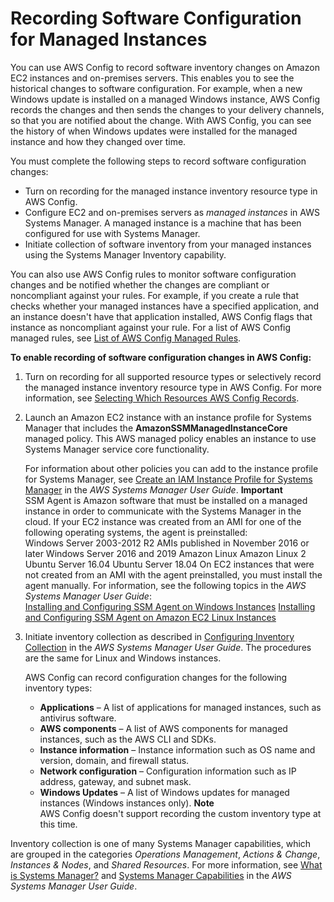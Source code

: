 # Recording Software Configuration for Managed Instances<a name="recording-managed-instance-inventory"></a>

You can use AWS Config to record software inventory changes on Amazon EC2 instances and on\-premises servers\. This enables you to see the historical changes to software configuration\. For example, when a new Windows update is installed on a managed Windows instance, AWS Config records the changes and then sends the changes to your delivery channels, so that you are notified about the change\. With AWS Config, you can see the history of when Windows updates were installed for the managed instance and how they changed over time\. 

You must complete the following steps to record software configuration changes:
+ Turn on recording for the managed instance inventory resource type in AWS Config\.
+ Configure EC2 and on\-premises servers as *managed instances* in AWS Systems Manager\. A managed instance is a machine that has been configured for use with Systems Manager\.
+ Initiate collection of software inventory from your managed instances using the Systems Manager Inventory capability\.

You can also use AWS Config rules to monitor software configuration changes and be notified whether the changes are compliant or noncompliant against your rules\. For example, if you create a rule that checks whether your managed instances have a specified application, and an instance doesn't have that application installed, AWS Config flags that instance as noncompliant against your rule\. For a list of AWS Config managed rules, see [List of AWS Config Managed Rules](managed-rules-by-aws-config.md)\.

**To enable recording of software configuration changes in AWS Config:**

1. Turn on recording for all supported resource types or selectively record the managed instance inventory resource type in AWS Config\. For more information, see [Selecting Which Resources AWS Config Records](select-resources.md)\.

1. Launch an Amazon EC2 instance with an instance profile for Systems Manager that includes the **AmazonSSMManagedInstanceCore** managed policy\. This AWS managed policy enables an instance to use Systems Manager service core functionality\.

   For information about other policies you can add to the instance profile for Systems Manager, see [Create an IAM Instance Profile for Systems Manager](https://docs.aws.amazon.com/systems-manager/latest/userguide/setup-instance-profile.html) in the *AWS Systems Manager User Guide*\.
**Important**  
SSM Agent is Amazon software that must be installed on a managed instance in order to communicate with the Systems Manager in the cloud\. If your EC2 instance was created from an AMI for one of the following operating systems, the agent is preinstalled:   
Windows Server 2003\-2012 R2 AMIs published in November 2016 or later
Windows Server 2016 and 2019
Amazon Linux
Amazon Linux 2
Ubuntu Server 16\.04
Ubuntu Server 18\.04
On EC2 instances that were not created from an AMI with the agent preinstalled, you must install the agent manually\. For information, see the following topics in the *AWS Systems Manager User Guide*:   
[Installing and Configuring SSM Agent on Windows Instances](url-sys-user;sysman-install-ssm-win.html)
[Installing and Configuring SSM Agent on Amazon EC2 Linux Instances](url-sys-user;sysman-install-ssm-agent.html)

1. Initiate inventory collection as described in [Configuring Inventory Collection](https://docs.aws.amazon.com/systems-manager/latest/userguide/sysman-inventory-configuring.html) in the *AWS Systems Manager User Guide*\. The procedures are the same for Linux and Windows instances\.

   AWS Config can record configuration changes for the following inventory types:
   + **Applications** – A list of applications for managed instances, such as antivirus software\. 
   + **AWS components** – A list of AWS components for managed instances, such as the AWS CLI and SDKs\.
   + **Instance information** – Instance information such as OS name and version, domain, and firewall status\.
   + **Network configuration** – Configuration information such as IP address, gateway, and subnet mask\.
   + **Windows Updates** – A list of Windows updates for managed instances \(Windows instances only\)\.
**Note**  
AWS Config doesn't support recording the custom inventory type at this time\.

Inventory collection is one of many Systems Manager capabilities, which are grouped in the categories *Operations Management*, *Actions & Change*, *Instances & Nodes*, and *Shared Resources*\. For more information, see [What is Systems Manager?](https://docs.aws.amazon.com/systems-manager/latest/userguide/what-is-systems-manager.html) and [Systems Manager Capabilities](https://docs.aws.amazon.com/systems-manager/latest/userguide/features.html) in the *AWS Systems Manager User Guide*\.